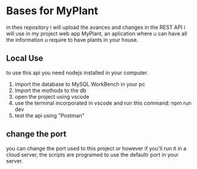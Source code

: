 # Bases for MyPlant
in thes repository i will upload the avances and changes in the REST API i will use in my project web app MyPlant, an aplication where u can have all the information u require to have plants in your house.
## Local Use
to use this api you need nodejs installed in your computer.
1. import the database to MySQL WorkBench in your pc
2. Import the mothods to the db
3. open the project using vscode
4. use the terminal incorporated in vscode and run this command: npm run dev
5. test the api using "Postman"
## change the port
you can change the port used to this project or however if you'll run it in a cloud server, the scripts are programed to use the defaultr port in your server.